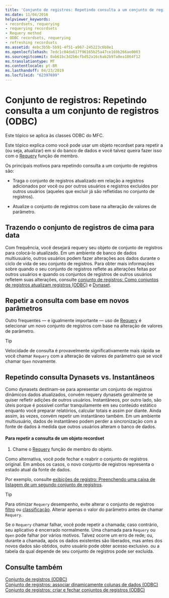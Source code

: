 ```yaml
---
title: 'Conjunto de registros: Repetindo consulta a um conjunto de registros (ODBC)'
ms.date: 11/04/2016
helpviewer_keywords:
- recordsets, requerying
- requerying recordsets
- Requery method
- ODBC recordsets, requerying
- refreshing recordsets
ms.assetid: 4ebc3b5b-5b91-4f51-a967-245223c6b8e1
ms.openlocfilehash: 7edc1c04da617f96165b25a47ce169b266ae0003
ms.sourcegitcommit: 0ab61bc3d2b6cfbd52a16c6ab2b97a8ea1864f12
ms.translationtype: MT
ms.contentlocale: pt-BR
ms.lasthandoff: 04/23/2019
ms.locfileid: "62397699"
---
```

# <a name="recordset-requerying-a-recordset-odbc"></a>Conjunto de registros: Repetindo consulta a um conjunto de registros (ODBC)

Este tópico se aplica às classes ODBC do MFC.

Este tópico explica como você pode usar um objeto recordset para repetir a (ou seja, atualizar) em si do banco de dados e você talvez queira fazer isso com o [Requery](../../mfc/reference/crecordset-class.md#requery) função de membro.

Os principais motivos para repetindo consulta a um conjunto de registros são:

- Traga o conjunto de registros atualizado em relação a registros adicionados por você ou por outros usuários e registros excluídos por outros usuários (aqueles que excluir já são refletidas no conjunto de registros).

- Atualize o conjunto de registros com base na alteração de valores de parâmetro.

##  <a name="_core_bringing_the_recordset_up_to_date"></a> Trazendo o conjunto de registros de cima para data

Com frequência, você desejará requery seu objeto de conjunto de registros para colocá-lo atualizado. Em um ambiente de banco de dados multiusuário, outros usuários podem fazer alterações aos dados durante o ciclo de vida de seu conjunto de registros. Para obter mais informações sobre quando o seu conjunto de registros reflete as alterações feitas por outros usuários e quando os conjuntos de registros de outros usuários refletem suas alterações, consulte [conjunto de registros: Como conjuntos de registros atualizam registros (ODBC)](../../data/odbc/recordset-how-recordsets-update-records-odbc.md) e [Dynaset](../../data/odbc/dynaset.md).

##  <a name="_core_requerying_based_on_new_parameters"></a> Repetir a consulta com base em novos parâmetros

Outro frequentes — e igualmente importante — uso de [Requery](../../mfc/reference/crecordset-class.md#requery) é selecionar um novo conjunto de registros com base na alteração de valores de parâmetro.

> [!TIP]
>  Velocidade de consulta é provavelmente significativamente mais rápida se você chamar `Requery` com a alteração de valores de parâmetro que se você chamar `Open` novamente.

##  <a name="_core_requerying_dynasets_vs.._snapshots"></a> Repetindo consulta Dynasets vs. Instantâneos

Como dynasets destinam-se para apresentar um conjunto de registros dinâmicos dados atualizados, convém requery dynasets geralmente se quiser refletir adições de outros usuários. Instantâneos, por outro lado, são úteis porque é possível confiar tranquilamente em seu conteúdo estático enquanto você preparar relatórios, calcular totais e assim por diante. Ainda assim, às vezes, convém repetir um instantâneo também. Em um ambiente multiusuário, dados de instantâneo podem perder a sincronização com a fonte de dados à medida que outros usuários alteram o banco de dados.

#### <a name="to-requery-a-recordset-object"></a>Para repetir a consulta de um objeto recordset

1. Chame o [Requery](../../mfc/reference/crecordset-class.md#requery) função de membro do objeto.

Como alternativa, você pode fechar e reabrir o conjunto de registros original. Em ambos os casos, o novo conjunto de registros representa o estado atual da fonte de dados.

Por exemplo, consulte [exibições de registro: Preenchendo uma caixa de listagem de um segundo conjunto de registros](../../data/filling-a-list-box-from-a-second-recordset-mfc-data-access.md).

> [!TIP]
>  Para otimizar `Requery` desempenho, evite alterar o conjunto de registros [filtro](../../data/odbc/recordset-filtering-records-odbc.md) ou [classificação](../../data/odbc/recordset-sorting-records-odbc.md). Alterar apenas o valor do parâmetro antes de chamar `Requery`.

Se o `Requery` chamar falhar, você pode repetir a chamada; caso contrário, seu aplicativo é encerrado normalmente. Uma chamada para `Requery` ou `Open` pode falhar por vários motivos. Talvez ocorre um erro de rede; ou, durante a chamada, após os dados existentes são liberados, mas antes dos novos dados são obtidos, outro usuário pode obter acesso exclusivo. ou a tabela da qual depende de seu conjunto de registros pode ser excluída.

## <a name="see-also"></a>Consulte também

[Conjunto de registros (ODBC)](../../data/odbc/recordset-odbc.md)<br/>
[Conjunto de registros: associar dinamicamente colunas de dados (ODBC)](../../data/odbc/recordset-dynamically-binding-data-columns-odbc.md)<br/>
[Conjunto de registros: criar e fechar conjuntos de registros (ODBC)](../../data/odbc/recordset-creating-and-closing-recordsets-odbc.md)
